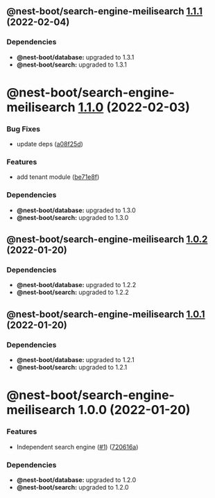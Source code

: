 ## @nest-boot/search-engine-meilisearch [1.1.1](https://github.com/d4rkcr0w/nest-boot/compare/@nest-boot/search-engine-meilisearch@1.1.0...@nest-boot/search-engine-meilisearch@1.1.1) (2022-02-04)





### Dependencies

* **@nest-boot/database:** upgraded to 1.3.1
* **@nest-boot/search:** upgraded to 1.3.1

# @nest-boot/search-engine-meilisearch [1.1.0](https://github.com/d4rkcr0w/nest-boot/compare/@nest-boot/search-engine-meilisearch@1.0.2...@nest-boot/search-engine-meilisearch@1.1.0) (2022-02-03)


### Bug Fixes

* update deps ([a08f25d](https://github.com/d4rkcr0w/nest-boot/commit/a08f25d6625243d84db1903bac51e4894167c69d))


### Features

* add tenant module ([be71e8f](https://github.com/d4rkcr0w/nest-boot/commit/be71e8faf71cdd5782e3cf9809dacf8666d708bc))





### Dependencies

* **@nest-boot/database:** upgraded to 1.3.0
* **@nest-boot/search:** upgraded to 1.3.0

## @nest-boot/search-engine-meilisearch [1.0.2](https://github.com/d4rkcr0w/nest-boot/compare/@nest-boot/search-engine-meilisearch@1.0.1...@nest-boot/search-engine-meilisearch@1.0.2) (2022-01-20)





### Dependencies

* **@nest-boot/database:** upgraded to 1.2.2
* **@nest-boot/search:** upgraded to 1.2.2

## @nest-boot/search-engine-meilisearch [1.0.1](https://github.com/d4rkcr0w/nest-boot/compare/@nest-boot/search-engine-meilisearch@1.0.0...@nest-boot/search-engine-meilisearch@1.0.1) (2022-01-20)





### Dependencies

* **@nest-boot/database:** upgraded to 1.2.1
* **@nest-boot/search:** upgraded to 1.2.1

# @nest-boot/search-engine-meilisearch 1.0.0 (2022-01-20)


### Features

* Independent search engine ([#1](https://github.com/d4rkcr0w/nest-boot/issues/1)) ([720616a](https://github.com/d4rkcr0w/nest-boot/commit/720616aa01bf769b57e77ec444a2e00f4b785a52))





### Dependencies

* **@nest-boot/database:** upgraded to 1.2.0
* **@nest-boot/search:** upgraded to 1.2.0
